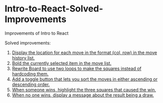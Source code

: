 # Intro-to-React-Solved-Improvements

Improvements of Intro to React

Solved improvements:

1. [Display the location for each move in the format (col, row) in the move history list.](https://github.com/uoshvis/Intro-to-React-Solved-Improvements/commit/ee607b5b0aad51b1c68decc7298ec866729c1241)
2. [Bold the currently selected item in the move list.
   ](https://github.com/uoshvis/Intro-to-React-Solved-Improvements/commit/8d91abc6a30be47936d8f4cdbfb4371c80c8b5c3)
3. [Rewrite Board to use two loops to make the squares instead of hardcoding them.](https://github.com/uoshvis/Intro-to-React-Solved-Improvements/commit/ba5536bad301991d8889a184eae8161dc4360890)
4. [Add a toggle button that lets you sort the moves in either ascending or descending order.
   ](https://github.com/uoshvis/Intro-to-React-Solved-Improvements/commit/450c0cfc3d1921b9f22505a94e57fffd26d40418)
5. [When someone wins, highlight the three squares that caused the win.](https://github.com/uoshvis/Intro-to-React-Solved-Improvements/commit/3df6eedb322d40e59faa38ce17c33955c44b87c4)
6. [When no one wins, display a message about the result being a draw.](https://github.com/uoshvis/Intro-to-React-Solved-Improvements/commit/b8cd23124d926ecce2a7ebfa6c3a11c9b76df55e)
